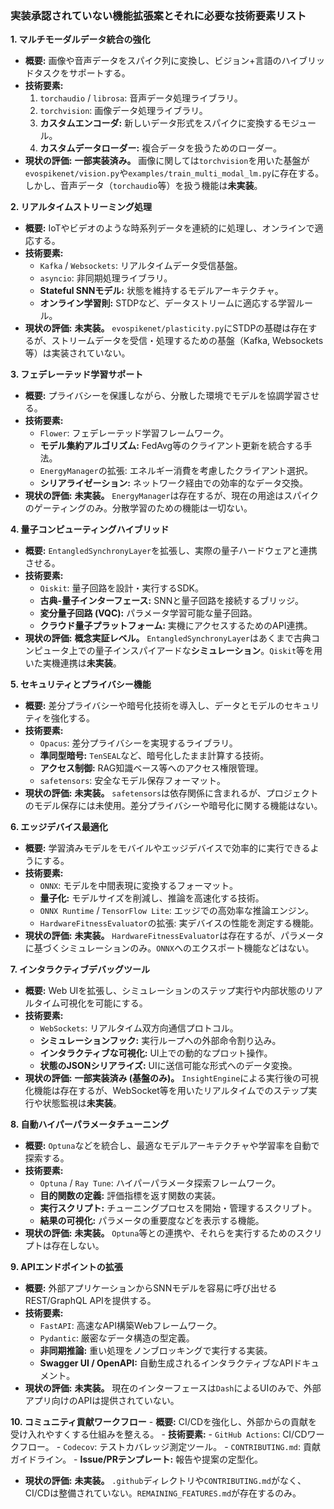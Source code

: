 ### 実装承認されていない機能拡張案とそれに必要な技術要素リスト

**1. マルチモーダルデータ統合の強化**
   - **概要:** 画像や音声データをスパイク列に変換し、ビジョン+言語のハイブリッドタスクをサポートする。
   - **技術要素:**
     1.  `torchaudio` / `librosa`: 音声データ処理ライブラリ。
     2.  `torchvision`: 画像データ処理ライブラリ。
     3.  **カスタムエンコーダ:** 新しいデータ形式をスパイクに変換するモジュール。
     4.  **カスタムデータローダー:** 複合データを扱うためのローダー。
   - **現状の評価:** **一部実装済み。** 画像に関しては`torchvision`を用いた基盤が`evospikenet/vision.py`や`examples/train_multi_modal_lm.py`に存在する。しかし、音声データ（`torchaudio`等）を扱う機能は**未実装**。

**2. リアルタイムストリーミング処理**
   - **概要:** IoTやビデオのような時系列データを連続的に処理し、オンラインで適応する。
   - **技術要素:**
     - `Kafka` / `Websockets`: リアルタイムデータ受信基盤。
     - `asyncio`: 非同期処理ライブラリ。
     - **Stateful SNNモデル:** 状態を維持するモデルアーキテクチャ。
     - **オンライン学習則:** STDPなど、データストリームに適応する学習ルール。
   - **現状の評価:** **未実装。** `evospikenet/plasticity.py`にSTDPの基礎は存在するが、ストリームデータを受信・処理するための基盤（Kafka, Websockets等）は実装されていない。

**3. フェデレーテッド学習サポート**
   - **概要:** プライバシーを保護しながら、分散した環境でモデルを協調学習させる。
   - **技術要素:**
     - `Flower`: フェデレーテッド学習フレームワーク。
     - **モデル集約アルゴリズム:** FedAvg等のクライアント更新を統合する手法。
     - `EnergyManager`の拡張: エネルギー消費を考慮したクライアント選択。
     - **シリアライゼーション:** ネットワーク経由での効率的なデータ交換。
   - **現状の評価:** **未実装。** `EnergyManager`は存在するが、現在の用途はスパイクのゲーティングのみ。分散学習のための機能は一切ない。

**4. 量子コンピューティングハイブリッド**
   - **概要:** `EntangledSynchronyLayer`を拡張し、実際の量子ハードウェアと連携させる。
   - **技術要素:**
     - `Qiskit`: 量子回路を設計・実行するSDK。
     - **古典-量子インターフェース:** SNNと量子回路を接続するブリッジ。
     - **変分量子回路 (VQC):** パラメータ学習可能な量子回路。
     - **クラウド量子プラットフォーム:** 実機にアクセスするためのAPI連携。
   - **現状の評価:** **概念実証レベル。** `EntangledSynchronyLayer`はあくまで古典コンピュータ上での量子インスパイアードな**シミュレーション**。`Qiskit`等を用いた実機連携は**未実装**。

**5. セキュリティとプライバシー機能**
   - **概要:** 差分プライバシーや暗号化技術を導入し、データとモデルのセキュリティを強化する。
   - **技術要素:**
     - `Opacus`: 差分プライバシーを実現するライブラリ。
     - **準同型暗号:** `TenSEAL`など、暗号化したまま計算する技術。
     - **アクセス制御:** RAG知識ベース等へのアクセス権限管理。
     - `safetensors`: 安全なモデル保存フォーマット。
   - **現状の評価:** **未実装。** `safetensors`は依存関係に含まれるが、プロジェクトのモデル保存には未使用。差分プライバシーや暗号化に関する機能はない。

**6. エッジデバイス最適化**
   - **概要:** 学習済みモデルをモバイルやエッジデバイスで効率的に実行できるようにする。
   - **技術要素:**
     - `ONNX`: モデルを中間表現に変換するフォーマット。
     - **量子化:** モデルサイズを削減し、推論を高速化する技術。
     - `ONNX Runtime` / `TensorFlow Lite`: エッジでの高効率な推論エンジン。
     - `HardwareFitnessEvaluator`の拡張: 実デバイスの性能を測定する機能。
   - **現状の評価:** **未実装。** `HardwareFitnessEvaluator`は存在するが、パラメータに基づくシミュレーションのみ。`ONNX`へのエクスポート機能などはない。

**7. インタラクティブデバッグツール**
   - **概要:** Web UIを拡張し、シミュレーションのステップ実行や内部状態のリアルタイム可視化を可能にする。
   - **技術要素:**
     - `WebSockets`: リアルタイム双方向通信プロトコル。
     - **シミュレーションフック:** 実行ループへの外部命令割り込み。
     - **インタラクティブな可視化:** UI上での動的なプロット操作。
     - **状態のJSONシリアライズ:** UIに送信可能な形式へのデータ変換。
   - **現状の評価:** **一部実装済み (基盤のみ)。** `InsightEngine`による実行後の可視化機能は存在するが、WebSocket等を用いたリアルタイムでのステップ実行や状態監視は**未実装**。

**8. 自動ハイパーパラメータチューニング**
   - **概要:** `Optuna`などを統合し、最適なモデルアーキテクチャや学習率を自動で探索する。
   - **技術要素:**
     - `Optuna` / `Ray Tune`: ハイパーパラメータ探索フレームワーク。
     - **目的関数の定義:** 評価指標を返す関数の実装。
     - **実行スクリプト:** チューニングプロセスを開始・管理するスクリプト。
     - **結果の可視化:** パラメータの重要度などを表示する機能。
   - **現状の評価:** **未実装。** `Optuna`等との連携や、それらを実行するためのスクリプトは存在しない。

**9. APIエンドポイントの拡張**
   - **概要:** 外部アプリケーションからSNNモデルを容易に呼び出せるREST/GraphQL APIを提供する。
   - **技術要素:**
     - `FastAPI`: 高速なAPI構築Webフレームワーク。
     - `Pydantic`: 厳密なデータ構造の型定義。
     - **非同期推論:** 重い処理をノンブロッキングで実行する実装。
     - **Swagger UI / OpenAPI:** 自動生成されるインタラクティブなAPIドキュメント。
   - **現状の評価:** **未実装。** 現在のインターフェースは`Dash`によるUIのみで、外部アプリ向けのAPIは提供されていない。

**10. コミュニティ貢献ワークフロー**
    - **概要:** CI/CDを強化し、外部からの貢献を受け入れやすくする仕組みを整える。
    - **技術要素:**
      - `GitHub Actions`: CI/CDワークフロー。
      - `Codecov`: テストカバレッジ測定ツール。
      - `CONTRIBUTING.md`: 貢献ガイドライン。
      - **Issue/PRテンプレート:** 報告や提案の定型化。
   - **現状の評価:** **未実装。** `.github`ディレクトリや`CONTRIBUTING.md`がなく、CI/CDは整備されていない。`REMAINING_FEATURES.md`が存在するのみ。
